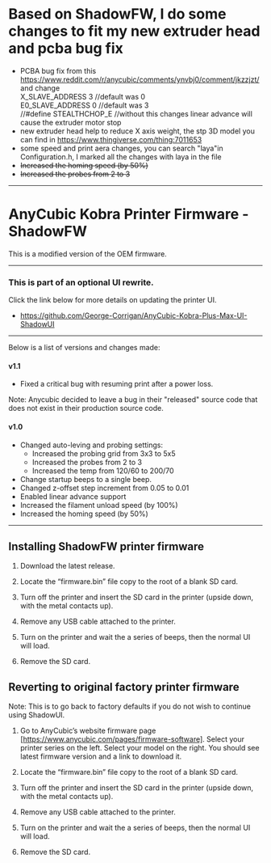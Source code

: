 # Based on ShadowFW, I do some changes to fit my new extruder head and pcba bug fix
* PCBA bug fix from this https://www.reddit.com/r/anycubic/comments/ynvbj0/comment/jkzzjzt/<br />
  and change   <br />
  X_SLAVE_ADDRESS 3 //default was 0<br />
  E0_SLAVE_ADDRESS 0 //default was 3<br />
    //#define STEALTHCHOP_E //without this changes linear advance will cause the extruder motor stop
* new extruder head help to reduce X axis weight, the stp 3D model you can find in https://www.thingiverse.com/thing:7011653 
* some speed and print aera changes, you can search "laya"in Configuration.h, I marked all the changes with laya in the file
* ~~Increased the homing speed (by 50%)~~
* ~~Increased the probes from 2 to 3~~
- - - -
 
 # AnyCubic Kobra Printer Firmware - ShadowFW

This is a modified version of the OEM firmware.

- - - -

### This is part of an optional UI rewrite.
Click the link below for more details on updating the printer UI.<br />
* https://github.com/George-Corrigan/AnyCubic-Kobra-Plus-Max-UI-ShadowUI

- - - -

Below is a list of versions and changes made:

#### v1.1
* Fixed a critical bug with resuming print after a power loss.

Note: Anycubic decided to leave a bug in their "released" source code that does not exist in their production source code.


#### v1.0
* Changed auto-leving and probing settings:
   * Increased the probing grid from 3x3 to 5x5
   * Increased the probes from 2 to 3
   * Increased the temp from 120/60 to 200/70
* Change startup beeps to a single beep.
* Changed z-offset step increment from 0.05 to 0.01
* Enabled linear advance support
* Increased the filament unload speed (by 100%)
* Increased the homing speed (by 50%)

- - - -

## Installing ShadowFW printer firmware

1. Download the latest release.

2. Locate the “firmware.bin” file copy to the root of a blank SD card.

3. Turn off the printer and insert the SD card in the printer (upside down, with the metal contacts up).

4. Remove any USB cable attached to the printer.

5. Turn on the printer and wait the a series of beeps, then the normal UI will load.

6. Remove the SD card.


## Reverting to original factory printer firmware

Note: This is to go back to factory defaults if you do not wish to continue using ShadowUI.

1. Go to AnyCubic’s website firmware page [https://www.anycubic.com/pages/firmware-software]. Select your printer series on the left. Select your model on the right. You should see latest firmware version and a link to download it.

2. Locate the “firmware.bin” file copy to the root of a blank SD card.

3. Turn off the printer and insert the SD card in the printer (upside down, with the metal contacts up).

4. Remove any USB cable attached to the printer.

5. Turn on the printer and wait the a series of beeps, then the normal UI will load.

6. Remove the SD card.
